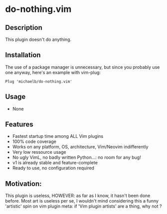 # do-nothing.vim

## Description

This plugin doesn't do anything.


## Installation

The use of a package manager is unnecessary, but since you probably use one anyway, here's an example with vim-plug:

```
Plug 'michaelb/do-nothing.vim'
```


## Usage
 - None

## Features
 - Fastest startup time among ALL Vim plugins
 - 100% code coverage
 - Works on any platform, OS, architecture, Vim/Neovim indifferently
 - Very low ressource usage
 - No ugly VimL, no badly written Python...: no room for any bug!
 - v1 is already stable and feature-complete
 - Ready to use, no configuration required


## Motivation:

 This plugin is useless, HOWEVER: as far as I know, it hasn't been done before. Most art is useless per se, 
 I wouldn't mind considering this a funny 'artistic' spin on vim plugin meta: if 'Vim plugin artists' are a thing, why not ?

